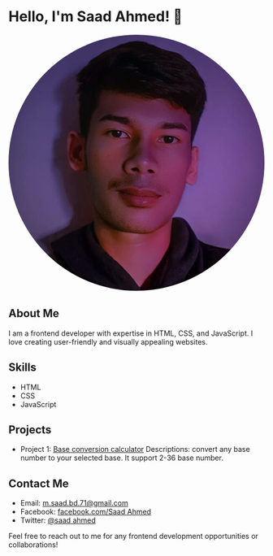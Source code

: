 # Hello, I'm Saad Ahmed! 👋

<img src="411650636_860038956126910_602632073532998394_n.jpg" alt="This is a photo of Saad Ahmed" style="border-radius: 50%;">

## About Me
I am a frontend developer with expertise in HTML, CSS, and JavaScript. I love creating user-friendly and visually appealing websites. 

## Skills
- HTML
- CSS
- JavaScript

## Projects
- Project 1: [Base conversion calculator](https://creative-dev10x.github.io/Code/index.html?)
  Descriptions: convert any base number to your selected base.
It support 2-36 base number.
## Contact Me
- Email: m.saad.bd.71@gmail.com
- Facebook: [facebook.com/Saad Ahmed](https://facebook.com/saad.ahmed776)
- Twitter: [@saad ahmed](https://twitter.com/m_saad_71)

Feel free to reach out to me for any frontend development opportunities or collaborations!
